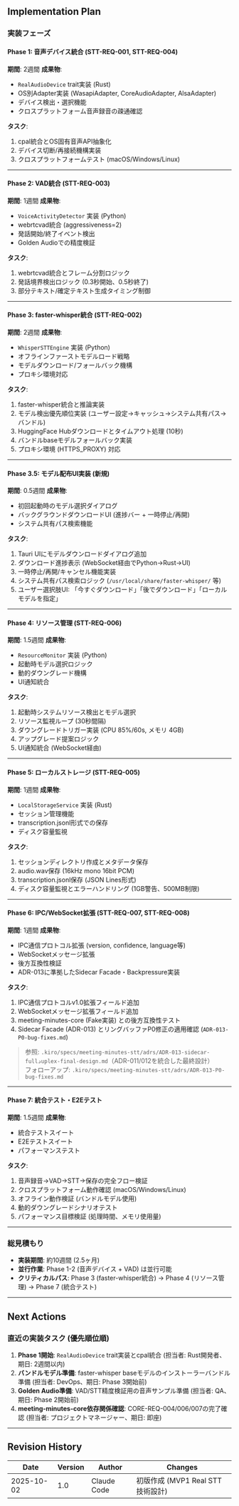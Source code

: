 ## Implementation Plan

### 実装フェーズ

#### Phase 1: 音声デバイス統合 (STT-REQ-001, STT-REQ-004)
**期間**: 2週間
**成果物**:
- `RealAudioDevice` trait実装 (Rust)
- OS別Adapter実装 (WasapiAdapter, CoreAudioAdapter, AlsaAdapter)
- デバイス検出・選択機能
- クロスプラットフォーム音声録音の疎通確認

**タスク**:
1. cpal統合とOS固有音声API抽象化
2. デバイス切断/再接続機構実装
3. クロスプラットフォームテスト (macOS/Windows/Linux)

---

#### Phase 2: VAD統合 (STT-REQ-003)
**期間**: 1週間
**成果物**:
- `VoiceActivityDetector` 実装 (Python)
- webrtcvad統合 (aggressiveness=2)
- 発話開始/終了イベント検出
- Golden Audioでの精度検証

**タスク**:
1. webrtcvad統合とフレーム分割ロジック
2. 発話境界検出ロジック (0.3秒開始、0.5秒終了)
3. 部分テキスト/確定テキスト生成タイミング制御

---

#### Phase 3: faster-whisper統合 (STT-REQ-002)
**期間**: 2週間
**成果物**:
- `WhisperSTTEngine` 実装 (Python)
- オフラインファーストモデルロード戦略
- モデルダウンロード/フォールバック機構
- プロキシ環境対応

**タスク**:
1. faster-whisper統合と推論実装
2. モデル検出優先順位実装 (ユーザー設定→キャッシュ→システム共有パス→バンドル)
3. HuggingFace Hubダウンロードとタイムアウト処理 (10秒)
4. バンドルbaseモデルフォールバック実装
5. プロキシ環境 (HTTPS_PROXY) 対応

---

#### Phase 3.5: モデル配布UI実装 (新規)
**期間**: 0.5週間
**成果物**:
- 初回起動時のモデル選択ダイアログ
- バックグラウンドダウンロードUI (進捗バー + 一時停止/再開)
- システム共有パス検索機能

**タスク**:
1. Tauri UIにモデルダウンロードダイアログ追加
2. ダウンロード進捗表示 (WebSocket経由でPython→Rust→UI)
3. 一時停止/再開/キャンセル機能実装
4. システム共有パス検索ロジック (`/usr/local/share/faster-whisper/` 等)
5. ユーザー選択肢UI: 「今すぐダウンロード」「後でダウンロード」「ローカルモデルを指定」

---

#### Phase 4: リソース管理 (STT-REQ-006)
**期間**: 1.5週間
**成果物**:
- `ResourceMonitor` 実装 (Python)
- 起動時モデル選択ロジック
- 動的ダウングレード機構
- UI通知統合

**タスク**:
1. 起動時システムリソース検出とモデル選択
2. リソース監視ループ (30秒間隔)
3. ダウングレードトリガー実装 (CPU 85%/60s, メモリ 4GB)
4. アップグレード提案ロジック
5. UI通知統合 (WebSocket経由)

---

#### Phase 5: ローカルストレージ (STT-REQ-005)
**期間**: 1週間
**成果物**:
- `LocalStorageService` 実装 (Rust)
- セッション管理機能
- transcription.jsonl形式での保存
- ディスク容量監視

**タスク**:
1. セッションディレクトリ作成とメタデータ保存
2. audio.wav保存 (16kHz mono 16bit PCM)
3. transcription.jsonl保存 (JSON Lines形式)
4. ディスク容量監視とエラーハンドリング (1GB警告、500MB制限)

---

#### Phase 6: IPC/WebSocket拡張 (STT-REQ-007, STT-REQ-008)
**期間**: 1週間
**成果物**:
- IPC通信プロトコル拡張 (version, confidence, language等)
- WebSocketメッセージ拡張
- 後方互換性検証
 - ADR-013に準拠したSidecar Facade・Backpressure実装

**タスク**:
1. IPC通信プロトコルv1.0拡張フィールド追加
2. WebSocketメッセージ拡張フィールド追加
3. meeting-minutes-core (Fake実装) との後方互換性テスト
 4. Sidecar Facade (ADR-013) とリングバッファP0修正の適用確認 (`ADR-013-P0-bug-fixes.md`)

> 参照: `.kiro/specs/meeting-minutes-stt/adrs/ADR-013-sidecar-fullدuplex-final-design.md`（ADR-011/012を統合した最終設計）  
> フォローアップ: `.kiro/specs/meeting-minutes-stt/adrs/ADR-013-P0-bug-fixes.md`

---

#### Phase 7: 統合テスト・E2Eテスト
**期間**: 1.5週間
**成果物**:
- 統合テストスイート
- E2Eテストスイート
- パフォーマンステスト

**タスク**:
1. 音声録音→VAD→STT→保存の完全フロー検証
2. クロスプラットフォーム動作確認 (macOS/Windows/Linux)
3. オフライン動作検証 (バンドルモデル使用)
4. 動的ダウングレードシナリオテスト
5. パフォーマンス目標検証 (処理時間、メモリ使用量)

---

### 総見積もり
- **実装期間**: 約10週間 (2.5ヶ月)
- **並行作業**: Phase 1-2 (音声デバイス + VAD) は並行可能
- **クリティカルパス**: Phase 3 (faster-whisper統合) → Phase 4 (リソース管理) → Phase 7 (統合テスト)

---

## Next Actions

### 直近の実装タスク (優先順位順)

1. **Phase 1開始**: `RealAudioDevice` trait実装とcpal統合 (担当者: Rust開発者、期日: 2週間以内)
2. **バンドルモデル準備**: faster-whisper baseモデルのインストーラーバンドル準備 (担当者: DevOps、期日: Phase 3開始前)
3. **Golden Audio準備**: VAD/STT精度検証用の音声サンプル準備 (担当者: QA、期日: Phase 2開始前)
4. **meeting-minutes-core依存関係確認**: CORE-REQ-004/006/007の完了確認 (担当者: プロジェクトマネージャー、期日: 即座)

---

## Revision History

| Date | Version | Author | Changes |
|------|---------|--------|---------|
| 2025-10-02 | 1.0 | Claude Code | 初版作成 (MVP1 Real STT技術設計) |
